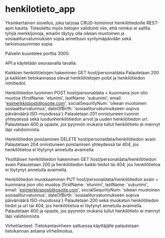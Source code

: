 # henkilotieto_app
Yksinkertainen sovellus, joka tarjoaa CRUD-toiminnot henkilötiedoille REST-apin kautta.
Toteutettu myös tietojen validointi niin, että nimiksi ei sallita tyhjiä merkkijonoja,
emailin täytyy olla oikean muotoinen ja sosiaaliturvatunnuksen sopia annettuun syntymäpäivään
sekä tarkistussumman sopia.

Palvelin kuuntelee porttia 3000.

API:a käytetään seuraavalla tavalla:

Kaikkien henkilötietojen hakeminen
GET host/personaldata
Palautetaan 200 ja kaikkien tietokannassa olevat henkilötietojen polut ja henkilötiedon
nimitiedot.

Henkilötiedon luominen
POST host/personaldata + kuormana json olio muotoa {firstName: 'etunimi', lastName: 'sukunimi', 
email: 'esimerkkisposti@osoite.com', socialSequrityNum: 'oikean muotoinen sosiaaliturvatunnus',
dateOfBirth: 'sosiaaliturvatunnukseen sopiva päivämäärä ISO-muodossa'}
Palautetaan 201 onnistuneen luonnin yhteydessä sekä luodunhenkilötiedon arvot ja
uuden henkilötiedon url. Palautetaan 400 ja opaste, jos pyynnön mukana tullut
henkilötieto ei mennyt läpi validoinnista.

Henkilötiedon poistaminen
DELETE host/personaldata/henkilötiedon avain
Palautetaan 204 onnistuneen poistamisen yhteydessä tai 404, jos henkilötietoa ei
löytynyt annetulla avaimella.

Yksittäisen henkilötiedon hakeminen
GET host/personaldata/henkilötiedon avain
Palautetaan 200 ja henkilötiedon kaikki tiedot tai 404, jos henkilötietoa ei
löytynyt annetulla avaimella.

Henkilötiedon muokkaaminen
PUT host/personaldata/henkilötiedon avain + kuormana json olio muotoa {firstName: 'etunimi', lastName: 'sukunimi', 
email: 'esimerkkisposti@osoite.com', socialSequrityNum: 'oikean muotoinen sosiaaliturvatunnus',
dateOfBirth: 'sosiaaliturvatunnukseen sopiva päivämäärä ISO-muodossa'}
Palautetaan 200 sekä muokatun henkilötiedon tiedot ja url tai 404, jos henkilötietoa
ei löytynyt annetulla avaimella. Palautetaan 400 ja opaste, jos pyynnön mukana tullut
henkilötieto ei mennyt läpi validoinnista.

Virhetilanteet:
Tietokantavirheen sattuessa käyttäjälle palautetaan tietokannan antama virheilmoitus.

